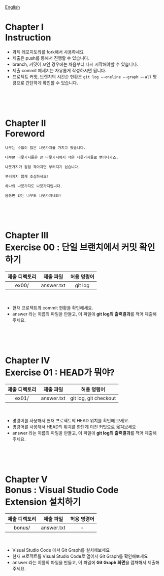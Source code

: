 [English](README.md)
# Chapter Ⅰ<br>Instruction

- 과제 레포지토리를 fork해서 사용하세요
- 제출은 push를 통해서 진행할 수 있습니다.
- branch, 커밋이 꼬인 경우에는 처음부터 다시 시작해야할 수 있습니다.
- 제출 commit 메세지는 자유롭게 작성하시면 됩니다.
- 프로젝트 커밋, 브랜치의 시간순 현황은 `git log —-oneline —-graph —-all` 명령으로 간단하게 확인할 수 있습니다.

<br>
<br>
<br>

# Chapter Ⅱ<br>Foreword

    
    나무는 수없이 많은 나뭇가지를 가지고 있습니다. 

    대부분 나뭇가지들은 큰 나뭇가지에서 작은 나뭇가지들로 뻗어나가죠.

    나뭇가지가 점점 작아지면 부러지기 쉽습니다.

    부러지지 않게 조심하세요!

    하나의 나뭇가지도 나뭇가지입니다.

    몸통만 있는 나무도 나뭇가지네요!

<br>
<br>
<br>
    

# Chapter Ⅲ<br>Exercise 00 : 단일 브랜치에서 커밋 확인하기

| 제출 디렉토리 | 제출 파일 | 허용 명령어 |
|:--:|:--:|:--:|
| ex00/ | answer.txt | git log |

<br>

- 현재 프로젝트의 commit 현황을 확인해세요.
- answer 라는 이름의 파일을 만들고, 이 파일에 **git log의 출력결과**를 적어 제출해주세요.

<br>
<br>
<br>

# Chapter Ⅳ<br>Exercise 01 : HEAD가 뭐야?

| 제출 디렉토리 | 제출 파일 | 허용 명령어 |
|:--:|:--:|:--:|
| ex01/ | answer.txt | git log, git checkout |

<br>

- 명령어를 사용해서 현재 프로젝트의 HEAD 위치를 확인해 보세요.
- 명령어를 사용해서 HEAD의 위치를 한단계 이전 커밋으로 옮겨보세요
- answer 라는 이름의 파일을 만들고, 이 파일에 **git log의 출력결과**를 적어 제출해주세요.

<br>
<br>
<br>

# Chapter Ⅴ<br>Bonus : Visual Studio Code Extension 설치하기

| 제출 디렉토리 | 제출 파일 | 허용 명령어 |
|:--:|:--:|:--:|
| bonus/ | answer.txt | - |

<br>

- Visual Studio Code 에서 Git Graph를 설치해보세요
- 현재 프로젝트를 Visual Studio Code로 열어서 Git Graph를 확인해보세요
- answer 라는 이름의 파일을 만들고, 이 파일에 **Git Graph 화면**을 캡쳐해서 제출해주세요.

<br>
<br>
<br>
